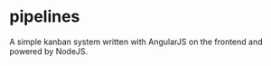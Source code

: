 pipelines
=========

A simple kanban system written with AngularJS on the frontend and powered by NodeJS.
